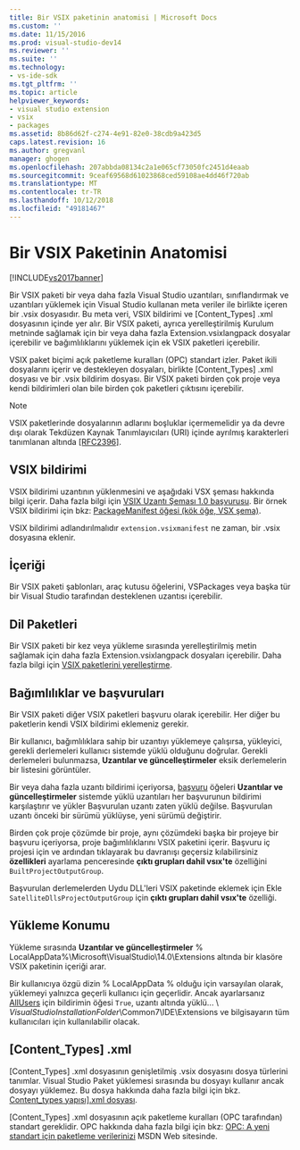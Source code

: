```yaml
---
title: Bir VSIX paketinin anatomisi | Microsoft Docs
ms.custom: ''
ms.date: 11/15/2016
ms.prod: visual-studio-dev14
ms.reviewer: ''
ms.suite: ''
ms.technology:
- vs-ide-sdk
ms.tgt_pltfrm: ''
ms.topic: article
helpviewer_keywords:
- visual studio extension
- vsix
- packages
ms.assetid: 8b86d62f-c274-4e91-82e0-38cdb9a423d5
caps.latest.revision: 16
ms.author: gregvanl
manager: ghogen
ms.openlocfilehash: 207abbda08134c2a1e065cf73050fc2451d4eaab
ms.sourcegitcommit: 9ceaf69568d61023868ced59108ae4dd46f720ab
ms.translationtype: MT
ms.contentlocale: tr-TR
ms.lasthandoff: 10/12/2018
ms.locfileid: "49181467"
---
```

# <a name="anatomy-of-a-vsix-package"></a>Bir VSIX Paketinin Anatomisi
[!INCLUDE[vs2017banner](../includes/vs2017banner.md)]

Bir VSIX paketi bir veya daha fazla Visual Studio uzantıları, sınıflandırmak ve uzantıları yüklemek için Visual Studio kullanan meta veriler ile birlikte içeren bir .vsix dosyasıdır. Bu meta veri, VSIX bildirimi ve [Content_Types] .xml dosyasının içinde yer alır. Bir VSIX paketi, ayrıca yerelleştirilmiş Kurulum metninde sağlamak için bir veya daha fazla Extension.vsixlangpack dosyalar içerebilir ve bağımlılıklarını yüklemek için ek VSIX paketleri içerebilir.  
  
 VSIX paket biçimi açık paketleme kuralları (OPC) standart izler. Paket ikili dosyalarını içerir ve destekleyen dosyaları, birlikte [Content_Types] .xml dosyası ve bir .vsix bildirim dosyası. Bir VSIX paketi birden çok proje veya kendi bildirimleri olan bile birden çok paketleri çıktısını içerebilir.  
  
> [!NOTE]
>  VSIX paketlerinde dosyalarının adlarını boşluklar içermemelidir ya da devre dışı olarak Tekdüzen Kaynak Tanımlayıcıları (URI) içinde ayrılmış karakterleri tanımlanan altında [ \[RFC2396\]](http://go.microsoft.com/fwlink/?LinkId=90339).  
  
## <a name="the-vsix-manifest"></a>VSIX bildirimi  
 VSIX bildirimi uzantının yüklenmesini ve aşağıdaki VSX şeması hakkında bilgi içerir. Daha fazla bilgi için [VSIX Uzantı Şeması 1.0 başvurusu](http://msdn.microsoft.com/en-us/76e410ec-b1fb-4652-ac98-4a4c52e09a2b). Bir örnek VSIX bildirimi için bkz: [PackageManifest öğesi (kök öğe, VSX şema)](http://msdn.microsoft.com/en-us/f8ae42ba-775a-4d2b-976a-f556e147f187).  
  
 VSIX bildirimi adlandırılmalıdır `extension.vsixmanifest` ne zaman, bir .vsix dosyasına eklenir.  
  
## <a name="the-content"></a>İçeriği  
 Bir VSIX paketi şablonları, araç kutusu öğelerini, VSPackages veya başka tür bir Visual Studio tarafından desteklenen uzantısı içerebilir.  
  
## <a name="language-packs"></a>Dil Paketleri  
 Bir VSIX paketi bir kez veya yükleme sırasında yerelleştirilmiş metin sağlamak için daha fazla Extension.vsixlangpack dosyaları içerebilir. Daha fazla bilgi için [VSIX paketlerini yerelleştirme](../extensibility/localizing-vsix-packages.md).  
  
## <a name="dependencies-and-references"></a>Bağımlılıklar ve başvuruları  
 Bir VSIX paketi diğer VSIX paketleri başvuru olarak içerebilir. Her diğer bu paketlerin kendi VSIX bildirimi eklemeniz gerekir.  
  
 Bir kullanıcı, bağımlılıklara sahip bir uzantıyı yüklemeye çalışırsa, yükleyici, gerekli derlemeleri kullanıcı sistemde yüklü olduğunu doğrular. Gerekli derlemeleri bulunmazsa, **Uzantılar ve güncelleştirmeler** eksik derlemelerin bir listesini görüntüler.  
  
 Bir veya daha fazla uzantı bildirimi içeriyorsa, [başvuru](http://msdn.microsoft.com/en-us/32c52934-e81e-4b53-8cb6-4df45ef7bfa8) öğeleri **Uzantılar ve güncelleştirmeler** sistemde yüklü uzantıları her başvurunun bildirimi karşılaştırır ve yükler Başvurulan uzantı zaten yüklü değilse. Başvurulan uzantı önceki bir sürümü yüklüyse, yeni sürümü değiştirir.  
  
 Birden çok proje çözümde bir proje, aynı çözümdeki başka bir projeye bir başvuru içeriyorsa, proje bağımlılıklarını VSIX paketini içerir. Başvuru iç projesi için ve ardından tıklayarak bu davranışı geçersiz kılabilirsiniz **özellikleri** ayarlama penceresinde **çıktı grupları dahil vsıx'te** özelliğini `BuiltProjectOutputGroup`.  
  
 Başvurulan derlemelerden Uydu DLL'leri VSIX paketinde eklemek için Ekle `SatelliteDllsProjectOutputGroup` için **çıktı grupları dahil vsıx'te** özelliği.  
  
## <a name="installation-location"></a>Yükleme Konumu  
 Yükleme sırasında **Uzantılar ve güncelleştirmeler** % LocalAppData%\Microsoft\VisualStudio\14.0\Extensions altında bir klasöre VSIX paketinin içeriği arar.  
  
 Bir kullanıcıya özgü dizin % LocalAppData % olduğu için varsayılan olarak, yüklemeyi yalnızca geçerli kullanıcı için geçerlidir. Ancak ayarlarsanız [AllUsers](http://msdn.microsoft.com/en-us/ac817f50-3276-4ddb-b467-8bbb1432455b) için bildirimin öğesi `True`, uzantı altında yüklü... \\ *VisualStudioInstallationFolder*\Common7\IDE\Extensions ve bilgisayarın tüm kullanıcıları için kullanılabilir olacak.  
  
## <a name="contenttypesxml"></a>[Content_Types] .xml  
 [Content_Types] .xml dosyasının genişletilmiş .vsix dosyasını dosya türlerini tanımlar. Visual Studio Paket yüklemesi sırasında bu dosyayı kullanır ancak dosyayı yüklemez. Bu dosya hakkında daha fazla bilgi için bkz. [Content_types yapısı\].xml dosyası](../extensibility/the-structure-of-the-content-types-dot-xml-file.md).  
  
 [Content_Types] .xml dosyasının açık paketleme kuralları (OPC tarafından) standart gereklidir. OPC hakkında daha fazla bilgi için bkz: [OPC: A yeni standart için paketleme verilerinizi](http://go.microsoft.com/fwlink/?LinkID=148207) MSDN Web sitesinde.

